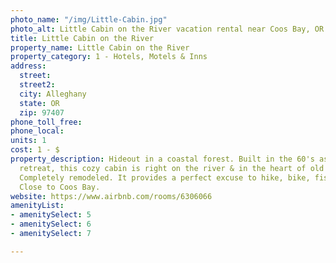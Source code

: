 ```yaml
---
photo_name: "/img/Little-Cabin.jpg"
photo_alt: Little Cabin on the River vacation rental near Coos Bay, OR
title: Little Cabin on the River
property_name: Little Cabin on the River
property_category: 1 - Hotels, Motels & Inns
address:
  street: 
  street2: 
  city: Alleghany
  state: OR
  zip: 97407
phone_toll_free: 
phone_local: 
units: 1
cost: 1 - $
property_description: Hideout in a coastal forest. Built in the 60's as a fishing
  retreat, this cozy cabin is right on the river & in the heart of old logging history.
  Completely remodeled. It provides a perfect excuse to hike, bike, fish & explore.
  Close to Coos Bay.
website: https://www.airbnb.com/rooms/6306066
amenityList:
- amenitySelect: 5
- amenitySelect: 6
- amenitySelect: 7

---
```

